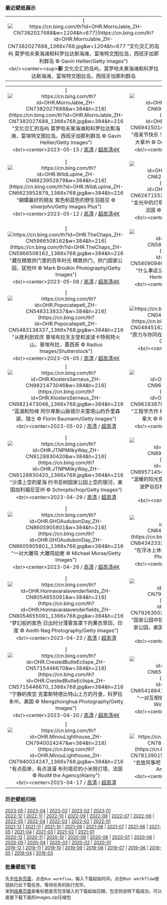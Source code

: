 ### 最近壁纸展示
||
|:---:|
|[![https://cn.bing.com/th?id=OHR.MorroJable_ZH-CN7382027688&w=1204&h=677](https://cn.bing.com/th?id=OHR.MorroJable_ZH-CN7382027688_1366x768.jpg&w=1204&h=677 "文化交汇的岛屿&#10;莫罗哈夫莱海滩和科罗拉达斯海滩，富埃特文图拉岛，西班牙加那利群岛&#10;© Gavin Hellier/Getty Images")](https://cn.bing.com/search?q=%e5%8a%a0%e9%82%a3%e5%88%a9%e7%be%a4%e5%b2%9b&form=hpcapt&mkt=zh-cn&filters=HpDate:"20230514_1600")<br/><center><sup>**新**</sup>&nbsp;文化交汇的岛屿，莫罗哈夫莱海滩和科罗拉达斯海滩，富埃特文图拉岛，西班牙加那利群岛<center/>|

||||
|:---:|:---:|:---:|
|[![https://cn.bing.com/th?id=OHR.MorroJable_ZH-CN7382027688&w=384&h=216](https://cn.bing.com/th?id=OHR.MorroJable_ZH-CN7382027688_1366x768.jpg&w=384&h=216 "文化交汇的岛屿&#10;莫罗哈夫莱海滩和科罗拉达斯海滩，富埃特文图拉岛，西班牙加那利群岛&#10;© Gavin Hellier/Getty Images")](https://cn.bing.com/search?q=%e5%8a%a0%e9%82%a3%e5%88%a9%e7%be%a4%e5%b2%9b&form=hpcapt&mkt=zh-cn&filters=HpDate:"20230514_1600")<br/><center>2023-05-15 / [高清](https://cn.bing.com/th?id=OHR.MorroJable_ZH-CN7382027688_1920x1200.jpg&w=1920&h=1200) / [超高清4K](https://cn.bing.com/th?id=OHR.MorroJable_ZH-CN7382027688_UHD.jpg&w=3840&h=2160)<center/>|[![https://cn.bing.com/th?id=OHR.OdocoileusVirginianus_ZH-CN6941501455&w=384&h=216](https://cn.bing.com/th?id=OHR.OdocoileusVirginianus_ZH-CN6941501455_1366x768.jpg&w=384&h=216 "母亲节快乐！&#10;白尾鹿母鹿和刚出生的小鹿，美国蒙大拿州&#10;© Donald M. Jones/Minden Pictures")](https://cn.bing.com/search?q=%e7%99%bd%e5%b0%be%e9%b9%bf&form=hpcapt&mkt=zh-cn&filters=HpDate:"20230513_1600")<br/><center>2023-05-14 / [高清](https://cn.bing.com/th?id=OHR.OdocoileusVirginianus_ZH-CN6941501455_1920x1200.jpg&w=1920&h=1200) / [超高清4K](https://cn.bing.com/th?id=OHR.OdocoileusVirginianus_ZH-CN6941501455_UHD.jpg&w=3840&h=2160)<center/>|[![https://cn.bing.com/th?id=OHR.Mannheim_ZH-CN6793377814&w=384&h=216](https://cn.bing.com/th?id=OHR.Mannheim_ZH-CN6793377814_1366x768.jpg&w=384&h=216 "供水系统的历史&#10;曼海姆水塔，德国&#10;© tichr/Getty Images")](https://cn.bing.com/search?q=%e6%9b%bc%e6%b5%b7%e5%a7%86%e5%b8%82&form=hpcapt&mkt=zh-cn&filters=HpDate:"20230512_1600")<br/><center>2023-05-13 / [高清](https://cn.bing.com/th?id=OHR.Mannheim_ZH-CN6793377814_1920x1200.jpg&w=1920&h=1200) / [超高清4K](https://cn.bing.com/th?id=OHR.Mannheim_ZH-CN6793377814_UHD.jpg&w=3840&h=2160)<center/>|
|[![https://cn.bing.com/th?id=OHR.WildLupine_ZH-CN6623952879&w=384&h=216](https://cn.bing.com/th?id=OHR.WildLupine_ZH-CN6623952879_1366x768.jpg&w=384&h=216 "蝴蝶最好的朋友&#10;紫色和蓝色的野生羽扇豆&#10;© silverjohn/Getty Images Plus")](https://cn.bing.com/search?q=%e9%87%8e%e7%94%9f%e7%be%bd%e6%89%87%e8%b1%86&form=hpcapt&mkt=zh-cn&filters=HpDate:"20230511_1600")<br/><center>2023-05-12 / [高清](https://cn.bing.com/th?id=OHR.WildLupine_ZH-CN6623952879_1920x1200.jpg&w=1920&h=1200) / [超高清4K](https://cn.bing.com/th?id=OHR.WildLupine_ZH-CN6623952879_UHD.jpg&w=3840&h=2160)<center/>|[![https://cn.bing.com/th?id=OHR.CordouanLighthouse_ZH-CN6267155218&w=384&h=216](https://cn.bing.com/th?id=OHR.CordouanLighthouse_ZH-CN6267155218_1366x768.jpg&w=384&h=216 "金光中的灯塔&#10;科尔杜昂灯塔，罗扬市，夏朗德省，法国&#10;© FRTimelapse/Getty Images")](https://cn.bing.com/search?q=%e7%a7%91%e5%b0%94%e6%9d%9c%e6%98%82%e7%81%af%e5%a1%94&form=hpcapt&mkt=zh-cn&filters=HpDate:"20230509_1600")<br/><center>2023-05-10 / [高清](https://cn.bing.com/th?id=OHR.CordouanLighthouse_ZH-CN6267155218_1920x1200.jpg&w=1920&h=1200) / [超高清4K](https://cn.bing.com/th?id=OHR.CordouanLighthouse_ZH-CN6267155218_UHD.jpg&w=3840&h=2160)<center/>|[![https://cn.bing.com/th?id=OHR.Atoll_ZH-CN9469093805&w=384&h=216](https://cn.bing.com/th?id=OHR.Atoll_ZH-CN9469093805_1366x768.jpg&w=384&h=216 "天堂的一角&#10;卡韦希环礁，土阿莫土群岛，法属波利尼西亚&#10;© WaterFrame/Alamy")](https://cn.bing.com/search?q=%e5%8d%a1%e9%9f%a6%e5%b8%8c%e7%8e%af%e7%a4%81&form=hpcapt&mkt=zh-cn&filters=HpDate:"20230508_1600")<br/><center>2023-05-09 / [高清](https://cn.bing.com/th?id=OHR.Atoll_ZH-CN9469093805_1920x1200.jpg&w=1920&h=1200) / [超高清4K](https://cn.bing.com/th?id=OHR.Atoll_ZH-CN9469093805_UHD.jpg&w=3840&h=2160)<center/>|
|[![https://cn.bing.com/th?id=OHR.TheChaps_ZH-CN5966508162&w=384&h=216](https://cn.bing.com/th?id=OHR.TheChaps_ZH-CN5966508162_1366x768.jpg&w=384&h=216 "藏在精致拱门里的百年时光&#10;精致拱门，拱门国家公园，犹他州&#10;© Mark Brodkin Photography/Getty Images")](https://cn.bing.com/search?q=%e6%8b%b1%e9%97%a8%e5%9b%bd%e5%ae%b6%e5%85%ac%e5%9b%ad&form=hpcapt&mkt=zh-cn&filters=HpDate:"20230507_1600")<br/><center>2023-05-08 / [高清](https://cn.bing.com/th?id=OHR.TheChaps_ZH-CN5966508162_1920x1200.jpg&w=1920&h=1200) / [超高清4K](https://cn.bing.com/th?id=OHR.TheChaps_ZH-CN5966508162_UHD.jpg&w=3840&h=2160)<center/>|[![https://cn.bing.com/th?id=OHR.SealLaughing_ZH-CN5809094643&w=384&h=216](https://cn.bing.com/th?id=OHR.SealLaughing_ZH-CN5809094643_1366x768.jpg&w=384&h=216 "什么事这么好笑？&#10;海豹幼崽，伦迪岛，英国&#10;© Henley Spiers/Minden Pictures")](https://cn.bing.com/search?q=%e7%81%b0%e6%b5%b7%e8%b1%b9&form=hpcapt&mkt=zh-cn&filters=HpDate:"20230506_1600")<br/><center>2023-05-07 / [高清](https://cn.bing.com/th?id=OHR.SealLaughing_ZH-CN5809094643_1920x1200.jpg&w=1920&h=1200) / [超高清4K](https://cn.bing.com/th?id=OHR.SealLaughing_ZH-CN5809094643_UHD.jpg&w=3840&h=2160)<center/>|[![https://cn.bing.com/th?id=OHR.Kornblume_ZH-CN0344238832&w=384&h=216](https://cn.bing.com/th?id=OHR.Kornblume_ZH-CN0344238832_1366x768.jpg&w=384&h=216 "一片花田&#10;大麦和矢车菊, 诺德豪森, 德国&#10;© Mandy Tabatt/Getty Images")](https://cn.bing.com/search?q=%e7%9f%a2%e8%bd%a6%e8%8f%8a&form=hpcapt&mkt=zh-cn&filters=HpDate:"20230505_1600")<br/><center>2023-05-06 / [高清](https://cn.bing.com/th?id=OHR.Kornblume_ZH-CN0344238832_1920x1200.jpg&w=1920&h=1200) / [超高清4K](https://cn.bing.com/th?id=OHR.Kornblume_ZH-CN0344238832_UHD.jpg&w=3840&h=2160)<center/>|
|[![https://cn.bing.com/th?id=OHR.Popocatepetl_ZH-CN5483138337&w=384&h=216](https://cn.bing.com/th?id=OHR.Popocatepetl_ZH-CN5483138337_1366x768.jpg&w=384&h=216 "从胜利到欢庆&#10;普埃布拉天主堂和波波卡特佩特火山，普埃布拉，墨西哥&#10;© Radius Images/Shutterstock")](https://cn.bing.com/search?q=%e6%99%ae%e5%9f%83%e5%b8%83%e6%8b%89%e5%a4%a9%e4%b8%bb%e5%a0%82&form=hpcapt&mkt=zh-cn&filters=HpDate:"20230504_1600")<br/><center>2023-05-05 / [高清](https://cn.bing.com/th?id=OHR.Popocatepetl_ZH-CN5483138337_1920x1200.jpg&w=1920&h=1200) / [超高清4K](https://cn.bing.com/th?id=OHR.Popocatepetl_ZH-CN5483138337_UHD.jpg&w=3840&h=2160)<center/>|[![https://cn.bing.com/th?id=OHR.RebelBase_ZH-CN0484516261&w=384&h=216](https://cn.bing.com/th?id=OHR.RebelBase_ZH-CN0484516261_1366x768.jpg&w=384&h=216 "原力与你同在&#10;蒂卡尔的玛雅遗址，危地马拉&#10;© THP Creative/Getty Images")](https://cn.bing.com/search?q=%e8%92%82%e5%8d%a1%e5%b0%94%e7%9a%84%e7%8e%9b%e9%9b%85%e9%81%97%e5%9d%80&form=hpcapt&mkt=zh-cn&filters=HpDate:"20230503_1600")<br/><center>2023-05-04 / [高清](https://cn.bing.com/th?id=OHR.RebelBase_ZH-CN0484516261_1920x1200.jpg&w=1920&h=1200) / [超高清](https://cn.bing.com/th?id=OHR.RebelBase_ZH-CN0484516261_UHD.jpg)<center/>|[![https://cn.bing.com/th?id=OHR.ThreeWildebeest_ZH-CN0175563521&w=384&h=216](https://cn.bing.com/th?id=OHR.ThreeWildebeest_ZH-CN0175563521_1366x768.jpg&w=384&h=216 "动物王国大迁徙&#10;马赛马拉的角马，肯尼亚&#10;© Matt Polski/Getty Images")](https://cn.bing.com/search?q=%e8%a7%92%e9%a9%ac&form=hpcapt&mkt=zh-cn&filters=HpDate:"20230502_1600")<br/><center>2023-05-03 / [高清](https://cn.bing.com/th?id=OHR.ThreeWildebeest_ZH-CN0175563521_1920x1200.jpg&w=1920&h=1200) / [超高清4K](https://cn.bing.com/th?id=OHR.ThreeWildebeest_ZH-CN0175563521_UHD.jpg&w=3840&h=2160)<center/>|
|[![https://cn.bing.com/th?id=OHR.KlostersSerneus_ZH-CN9821473046&w=384&h=216](https://cn.bing.com/th?id=OHR.KlostersSerneus_ZH-CN9821473046_1366x768.jpg&w=384&h=216 "蓝湖和险峰&#10;阿尔卑斯山脉锡尔夫雷塔山的乔里森湖，瑞士&#10;© Florin Baumann/Getty Images")](https://cn.bing.com/search?q=%e9%94%a1%e5%b0%94%e5%a4%ab%e9%9b%b7%e5%a1%94%e5%b1%b1&form=hpcapt&mkt=zh-cn&filters=HpDate:"20230501_1600")<br/><center>2023-05-02 / [高清](https://cn.bing.com/th?id=OHR.KlostersSerneus_ZH-CN9821473046_1920x1200.jpg&w=1920&h=1200) / [超高清](https://cn.bing.com/th?id=OHR.KlostersSerneus_ZH-CN9821473046_UHD.jpg)<center/>|[![https://cn.bing.com/th?id=OHR.QuebecCityBridge_ZH-CN9618387961&w=384&h=216](https://cn.bing.com/th?id=OHR.QuebecCityBridge_ZH-CN9618387961_1366x768.jpg&w=384&h=216 "工程学杰作&#10;横跨圣劳伦斯河下游的魁北克大桥，加拿大&#10;© Ronald Santerre/Getty Images")](https://cn.bing.com/search?q=%e9%ad%81%e5%8c%97%e5%85%8b%e5%a4%a7%e6%a1%a5&form=hpcapt&mkt=zh-cn&filters=HpDate:"20230430_1600")<br/><center>2023-05-01 / [高清](https://cn.bing.com/th?id=OHR.QuebecCityBridge_ZH-CN9618387961_1920x1200.jpg&w=1920&h=1200) / [超高清4K](https://cn.bing.com/th?id=OHR.QuebecCityBridge_ZH-CN9618387961_UHD.jpg&w=3840&h=2160)<center/>|[![https://cn.bing.com/th?id=OHR.TempleE_ZH-CN9455488333&w=384&h=216](https://cn.bing.com/th?id=OHR.TempleE_ZH-CN9455488333_1366x768.jpg&w=384&h=216 "伟大的遗迹&#10;塞利努斯的神庙，西西里岛，意大利&#10;© Antonino Bartuccio/eStock")](https://cn.bing.com/search?q=%e5%a1%9e%e5%88%a9%e5%86%9c%e7%89%b9&form=hpcapt&mkt=zh-cn&filters=HpDate:"20230429_1600")<br/><center>2023-04-30 / [高清](https://cn.bing.com/th?id=OHR.TempleE_ZH-CN9455488333_1920x1200.jpg&w=1920&h=1200) / [超高清4K](https://cn.bing.com/th?id=OHR.TempleE_ZH-CN9455488333_UHD.jpg&w=3840&h=2160)<center/>|
|[![https://cn.bing.com/th?id=OHR.JTNPMilkyWay_ZH-CN9128830420&w=384&h=216](https://cn.bing.com/th?id=OHR.JTNPMilkyWay_ZH-CN9128830420_1366x768.jpg&w=384&h=216 "沙漠上空的星海&#10;约书亚树国家公园上空的银河，美国加利福尼亚州&#10;© Schroptschop/Getty Images")](https://cn.bing.com/search?q=%e7%ba%a6%e4%b9%a6%e4%ba%9a%e6%a0%91%e5%9b%bd%e5%ae%b6%e5%85%ac%e5%9b%ad&form=hpcapt&mkt=zh-cn&filters=HpDate:"20230428_1600")<br/><center>2023-04-29 / [高清](https://cn.bing.com/th?id=OHR.JTNPMilkyWay_ZH-CN9128830420_1920x1200.jpg&w=1920&h=1200) / [超高清](https://cn.bing.com/th?id=OHR.JTNPMilkyWay_ZH-CN9128830420_UHD.jpg)<center/>|[![https://cn.bing.com/th?id=OHR.MariposaGrove_ZH-CN8957145435&w=384&h=216](https://cn.bing.com/th?id=OHR.MariposaGrove_ZH-CN8957145435_1366x768.jpg&w=384&h=216 "温暖的阳光穿过古老森林&#10;优胜美地国家公园的马里波萨谷巨杉林，美国加利福尼亚州&#10;© Orbon Alija/Getty Images")](https://cn.bing.com/search?q=%e9%a9%ac%e9%87%8c%e6%b3%a2%e8%90%a8%e8%b0%b7%e5%b7%a8%e6%9d%89%e6%9e%97&form=hpcapt&mkt=zh-cn&filters=HpDate:"20230427_1600")<br/><center>2023-04-28 / [高清](https://cn.bing.com/th?id=OHR.MariposaGrove_ZH-CN8957145435_1920x1200.jpg&w=1920&h=1200) / [超高清](https://cn.bing.com/th?id=OHR.MariposaGrove_ZH-CN8957145435_UHD.jpg)<center/>|[![https://cn.bing.com/th?id=OHR.SouthPadre_ZH-CN8788572569&w=384&h=216](https://cn.bing.com/th?id=OHR.SouthPadre_ZH-CN8788572569_1366x768.jpg&w=384&h=216 "一望无际的天空&#10;南帕德里岛，美国得克萨斯州&#10;© Jeff R Clow/Getty Images")](https://cn.bing.com/search?q=%e5%be%97%e5%85%8b%e8%90%a8%e6%96%af%e5%b7%9e&form=hpcapt&mkt=zh-cn&filters=HpDate:"20230426_1600")<br/><center>2023-04-27 / [高清](https://cn.bing.com/th?id=OHR.SouthPadre_ZH-CN8788572569_1920x1200.jpg&w=1920&h=1200) / [超高清4K](https://cn.bing.com/th?id=OHR.SouthPadre_ZH-CN8788572569_UHD.jpg&w=3840&h=2160)<center/>|
|[![https://cn.bing.com/th?id=OHR.GHOAudubonDay_ZH-CN8605905801&w=384&h=216](https://cn.bing.com/th?id=OHR.GHOAudubonDay_ZH-CN8605905801_1366x768.jpg&w=384&h=216 "一对大雕鸮&#10;大雕鸮幼崽&#10;© Michael Morse/Getty Images")](https://cn.bing.com/search?q=%e5%a4%a7%e9%9b%95%e9%b8%ae&form=hpcapt&mkt=zh-cn&filters=HpDate:"20230425_1600")<br/><center>2023-04-26 / [高清](https://cn.bing.com/th?id=OHR.GHOAudubonDay_ZH-CN8605905801_1920x1200.jpg&w=1920&h=1200) / [超高清4K](https://cn.bing.com/th?id=OHR.GHOAudubonDay_ZH-CN8605905801_UHD.jpg&w=3840&h=2160)<center/>|[![https://cn.bing.com/th?id=OHR.AdelieWPD_ZH-CN8434233391&w=384&h=216](https://cn.bing.com/th?id=OHR.AdelieWPD_ZH-CN8434233391_1366x768.jpg&w=384&h=216 "在浮冰上休闲放松&#10;阿德利企鹅&#10;© David Merron Photography/Getty Images")](https://cn.bing.com/search?q=%e9%98%bf%e5%be%b7%e5%88%a9%e4%bc%81%e9%b9%85&form=hpcapt&mkt=zh-cn&filters=HpDate:"20230424_1600")<br/><center>2023-04-25 / [高清](https://cn.bing.com/th?id=OHR.AdelieWPD_ZH-CN8434233391_1920x1200.jpg&w=1920&h=1200) / [超高清4K](https://cn.bing.com/th?id=OHR.AdelieWPD_ZH-CN8434233391_UHD.jpg&w=3840&h=2160)<center/>|[![https://cn.bing.com/th?id=OHR.FranconianWineCellar_ZH-CN8234719750&w=384&h=216](https://cn.bing.com/th?id=OHR.FranconianWineCellar_ZH-CN8234719750_1366x768.jpg&w=384&h=216 "隐藏在树林中&#10;巴伐利亚森林酒窖，德国&#10;© Andreas_Zerndl/Getty Images")](https://cn.bing.com/search?q=%e5%b7%b4%e4%bc%90%e5%88%a9%e4%ba%9a%e6%a3%ae%e6%9e%97&form=hpcapt&mkt=zh-cn&filters=HpDate:"20230423_1600")<br/><center>2023-04-24 / [高清](https://cn.bing.com/th?id=OHR.FranconianWineCellar_ZH-CN8234719750_1920x1200.jpg&w=1920&h=1200) / [超高清](https://cn.bing.com/th?id=OHR.FranconianWineCellar_ZH-CN8234719750_UHD.jpg)<center/>|
|[![https://cn.bing.com/th?id=OHR.Honnavaralavenderfields_ZH-CN8054655091&w=384&h=216](https://cn.bing.com/th?id=OHR.Honnavaralavenderfields_ZH-CN8054655091_1366x768.jpg&w=384&h=216 "梦幻般的紫色&#10;日出时分薄雾笼罩下的薰衣草田，印度&#10;© Amith Nag Photography/Getty Images")](https://cn.bing.com/search?q=%e8%96%b0%e8%a1%a3%e8%8d%89%e7%94%b0&form=hpcapt&mkt=zh-cn&filters=HpDate:"20230422_1600")<br/><center>2023-04-23 / [高清](https://cn.bing.com/th?id=OHR.Honnavaralavenderfields_ZH-CN8054655091_1920x1200.jpg&w=1920&h=1200) / [超高清](https://cn.bing.com/th?id=OHR.Honnavaralavenderfields_ZH-CN8054655091_UHD.jpg)<center/>|[![https://cn.bing.com/th?id=OHR.EarthDayFox_ZH-CN7926350207&w=384&h=216](https://cn.bing.com/th?id=OHR.EarthDayFox_ZH-CN7926350207_1366x768.jpg&w=384&h=216 "国家公园中狡猾的常住居民&#10;岛屿灰狐，海峡群岛国家公园，美国加利福尼亚州&#10;© Ian Shive/Tandem Stills + Motion")](https://cn.bing.com/search?q=%e5%b2%9b%e5%b1%bf%e7%81%b0%e7%8b%90&form=hpcapt&mkt=zh-cn&filters=HpDate:"20230421_1600")<br/><center>2023-04-22 / [高清](https://cn.bing.com/th?id=OHR.EarthDayFox_ZH-CN7926350207_1920x1200.jpg&w=1920&h=1200) / [超高清4K](https://cn.bing.com/th?id=OHR.EarthDayFox_ZH-CN7926350207_UHD.jpg&w=3840&h=2160)<center/>|[![https://cn.bing.com/th?id=OHR.ProcidaItaly_ZH-CN7712975930&w=384&h=216](https://cn.bing.com/th?id=OHR.ProcidaItaly_ZH-CN7712975930_1366x768.jpg&w=384&h=216 "充满活力、阳光普照的岛屿&#10;普罗奇达岛，意大利&#10;© Sean Pavone/Shutterstock")](https://cn.bing.com/search?q=%e6%84%8f%e5%a4%a7%e5%88%a9%e6%99%ae%e7%bd%97%e5%a5%87%e8%be%be%e5%b2%9b&form=hpcapt&mkt=zh-cn&filters=HpDate:"20230420_1600")<br/><center>2023-04-21 / [高清](https://cn.bing.com/th?id=OHR.ProcidaItaly_ZH-CN7712975930_1920x1200.jpg&w=1920&h=1200) / [超高清](https://cn.bing.com/th?id=OHR.ProcidaItaly_ZH-CN7712975930_UHD.jpg)<center/>|
|[![https://cn.bing.com/th?id=OHR.CrestedButteEclispe_ZH-CN5715446670&w=384&h=216](https://cn.bing.com/th?id=OHR.CrestedButteEclispe_ZH-CN5715446670_1366x768.jpg&w=384&h=216 "宁静的夜空&#10;克雷斯特德比特山上方的月食，科罗拉多州，美国&#10;© Mengzhonghua Photography/Getty Images")](https://cn.bing.com/search?q=%e7%94%98%e5%b0%bc%e6%a3%ae%e5%9b%bd%e5%ae%b6%e6%a3%ae%e6%9e%97&form=hpcapt&mkt=zh-cn&filters=HpDate:"20230419_1600")<br/><center>2023-04-20 / [高清](https://cn.bing.com/th?id=OHR.CrestedButteEclispe_ZH-CN5715446670_1920x1200.jpg&w=1920&h=1200) / [超高清4K](https://cn.bing.com/th?id=OHR.CrestedButteEclispe_ZH-CN5715446670_UHD.jpg&w=3840&h=2160)<center/>|[![https://cn.bing.com/th?id=OHR.TaiwanYuhina_ZH-CN6541884178&w=384&h=216](https://cn.bing.com/th?id=OHR.TaiwanYuhina_ZH-CN6541884178_1366x768.jpg&w=384&h=216 "一对互相依偎的褐头凤鹛&#10;褐头凤鹛&#10;© Staffan Widstrand/Minden Pictures")](https://cn.bing.com/search?q=%e8%a4%90%e5%a4%b4%e5%87%a4%e9%b9%9b&form=hpcapt&mkt=zh-cn&filters=HpDate:"20230418_1600")<br/><center>2023-04-19 / [高清](https://cn.bing.com/th?id=OHR.TaiwanYuhina_ZH-CN6541884178_1920x1200.jpg&w=1920&h=1200) / [超高清4K](https://cn.bing.com/th?id=OHR.TaiwanYuhina_ZH-CN6541884178_UHD.jpg&w=3840&h=2160)<center/>|[![https://cn.bing.com/th?id=OHR.MPPUnesco_ZH-CN8076198158&w=384&h=216](https://cn.bing.com/th?id=OHR.MPPUnesco_ZH-CN8076198158_1366x768.jpg&w=384&h=216 "山顶上的文化奇观&#10;马丘比丘，秘鲁&#10;© Dora Dalton/Getty Images")](https://cn.bing.com/search?q=%e9%a9%ac%e4%b8%98%e6%af%94%e4%b8%98&form=hpcapt&mkt=zh-cn&filters=HpDate:"20230417_1600")<br/><center>2023-04-18 / [高清](https://cn.bing.com/th?id=OHR.MPPUnesco_ZH-CN8076198158_1920x1200.jpg&w=1920&h=1200) / [超高清8K](https://cn.bing.com/th?id=OHR.MPPUnesco_ZH-CN8076198158_UHD.jpg)<center/>|
|[![https://cn.bing.com/th?id=OHR.MinouLighthouse_ZH-CN7940024247&w=384&h=216](https://cn.bing.com/th?id=OHR.MinouLighthouse_ZH-CN7940024247_1366x768.jpg&w=384&h=216 "有点孤单，有点浪漫&#10;布列塔尼的小米努灯塔，法国&#10;© RooM the Agency/Alamy")](https://cn.bing.com/search?q=%e5%b8%83%e5%88%97%e5%a1%94%e5%b0%bc%e5%a4%a7%e5%8c%ba&form=hpcapt&mkt=zh-cn&filters=HpDate:"20230416_1600")<br/><center>2023-04-17 / [高清](https://cn.bing.com/th?id=OHR.MinouLighthouse_ZH-CN7940024247_1920x1200.jpg&w=1920&h=1200) / [超高清](https://cn.bing.com/th?id=OHR.MinouLighthouse_ZH-CN7940024247_UHD.jpg)<center/>|[![https://cn.bing.com/th?id=OHR.KiteDay_ZH-CN7813901578&w=384&h=216](https://cn.bing.com/th?id=OHR.KiteDay_ZH-CN7813901578_1366x768.jpg&w=384&h=216 "去放风筝吧！&#10;阿德莱德国际风筝节，澳大利亚&#10;© Andrey Moisseyev/Alamy")](https://cn.bing.com/search?q=%e9%a3%8e%e7%ad%9d&form=hpcapt&mkt=zh-cn&filters=HpDate:"20230415_1600")<br/><center>2023-04-16 / [高清](https://cn.bing.com/th?id=OHR.KiteDay_ZH-CN7813901578_1920x1200.jpg&w=1920&h=1200) / [超高清4K](https://cn.bing.com/th?id=OHR.KiteDay_ZH-CN7813901578_UHD.jpg&w=3840&h=2160)<center/>|[![https://cn.bing.com/th?id=OHR.NahargarhFort_ZH-CN7681434372&w=384&h=216](https://cn.bing.com/th?id=OHR.NahargarhFort_ZH-CN7681434372_1366x768.jpg&w=384&h=216 "宏伟的堡垒和宫殿&#10;从纳哈加尔城堡鸟瞰斋浦尔，印度&#10;© Sean3810/iStock/Getty Images Plus")](https://cn.bing.com/search?q=%e7%ba%b3%e5%93%88%e5%8a%a0%e5%b0%94%e5%9f%8e%e5%a0%a1&form=hpcapt&mkt=zh-cn&filters=HpDate:"20230414_1600")<br/><center>2023-04-15 / [高清](https://cn.bing.com/th?id=OHR.NahargarhFort_ZH-CN7681434372_1920x1200.jpg&w=1920&h=1200) / [超高清4K](https://cn.bing.com/th?id=OHR.NahargarhFort_ZH-CN7681434372_UHD.jpg&w=3840&h=2160)<center/>|


### 历史壁纸归档
[2023-05](views/2023/2023-05.md) | [2023-04](views/2023/2023-04.md) | [2023-03](views/2023/2023-03.md) | [2023-02](views/2023/2023-02.md) | [2023-01](views/2023/2023-01.md)  
[2022-12](views/2022/2022-12.md) | [2022-11](views/2022/2022-11.md) | [2022-10](views/2022/2022-10.md) | [2022-09](views/2022/2022-09.md) | [2022-08](views/2022/2022-08.md) | [2022-07](views/2022/2022-07.md) | [2022-06](views/2022/2022-06.md) | [2022-05](views/2022/2022-05.md) | [2022-04](views/2022/2022-04.md) | [2022-03](views/2022/2022-03.md) | [2022-02](views/2022/2022-02.md) | [2022-01](views/2022/2022-01.md)  
[2021-12](views/2021/2021-12.md) | [2021-11](views/2021/2021-11.md) | [2021-10](views/2021/2021-10.md) | [2021-09](views/2021/2021-09.md) | [2021-08](views/2021/2021-08.md) | [2021-07](views/2021/2021-07.md) | [2021-06](views/2021/2021-06.md) | [2021-05](views/2021/2021-05.md) | [2021-04](views/2021/2021-04.md) | [2021-03](views/2021/2021-03.md) | [2021-02](views/2021/2021-02.md) | [2021-01](views/2021/2021-01.md)  
[2020-12](views/2020/2020-12.md) | [2020-11](views/2020/2020-11.md) | [2020-10](views/2020/2020-10.md) | [2020-09](views/2020/2020-09.md) | [2020-08](views/2020/2020-08.md) | [2020-07](views/2020/2020-07.md) | [2020-06](views/2020/2020-06.md) | [2020-05](views/2020/2020-05.md) | [2020-04](views/2020/2020-04.md) | [2020-03](views/2020/2020-03.md) | [2020-02](views/2020/2020-02.md) | [2020-01](views/2020/2020-01.md)  
[2019-12](views/2019/2019-12.md) | [2019-11](views/2019/2019-11.md) | [2019-10](views/2019/2019-10.md) | [2019-09](views/2019/2019-09.md) | [2019-08](views/2019/2019-08.md) | [2019-07](views/2019/2019-07.md) | [2019-06](views/2019/2019-06.md) | [2019-05](views/2019/2019-05.md) | [2019-04](views/2019/2019-04.md) | [2019-03](views/2019/2019-03.md)


### 批量壁纸下载
先去[任务页面](https://github.com/wefashe/image-save/actions/workflows/mydown.yml)，点击`Run workflow`，输入下载起始时间，点击<kbd>Run workflow</kbd>按钮执行此下载任务，等待任务的执行完毕，  
来到[结果页面](https://github.com/wefashe/image-save/releases/tag/down_zip_tag)查看标题是否包含输入的下载起始日期，包含则说明下载成功，可以直接下载下面的images.zip压缩包  
